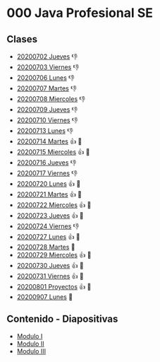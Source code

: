 # 000 Java Profesional SE

## Clases
   * [20200702 Jueves](/temarios/000_Java_Profesional_SE/20200702_Jueves.md) :-1:
   * [20200703 Viernes](/temarios/000_Java_Profesional_SE/20200703_Viernes.md) :-1:
   * [20200706 Lunes](/temarios/000_Java_Profesional_SE/20200706_Lunes.md) :-1:
   * [20200707 Martes](/temarios/000_Java_Profesional_SE/20200707_Martes.md) :-1:
   * [20200708 Miercoles](/temarios/000_Java_Profesional_SE/20200708_Miercoles.md) :-1:
   * [20200709 Jueves](/temarios/000_Java_Profesional_SE/20200709_Jueves.md) :-1:
   * [20200710 Viernes](/temarios/000_Java_Profesional_SE/20200710_Viernes.md) :-1:
   * [20200713 Lunes](/temarios/000_Java_Profesional_SE/20200713_Lunes.md) :-1:
   * [20200714 Martes](/temarios/000_Java_Profesional_SE/20200714_Martes.md) :+1: :eyes:
   * [20200715 Miercoles](/temarios/000_Java_Profesional_SE/20200715_Miercoles.md) :+1: :eyes:
   * [20200716 Jueves](/temarios/000_Java_Profesional_SE/20200716_Jueves.md) :-1:
   * [20200717 Viernes](/temarios/000_Java_Profesional_SE/20200717_Viernes.md) :-1:
   * [20200720 Lunes](/temarios/000_Java_Profesional_SE/20200720_Lunes.md) :+1: :eyes:
   * [20200721 Martes](/temarios/000_Java_Profesional_SE/20200721_Martes.md) :+1: :eyes:
   * [20200722 Miercoles](/temarios/000_Java_Profesional_SE/20200722_Miercoles.md) :+1: :eyes:
   * [20200723 Jueves](/temarios/000_Java_Profesional_SE/20200723_Jueves.md) :+1: :eyes:
   * [20200724 Viernes](/temarios/000_Java_Profesional_SE/20200724_Viernes.md) :-1:
   * [20200727 Lunes](/temarios/000_Java_Profesional_SE/20200727_Lunes.md) :+1: :eyes:
   * [20200728 Martes](/temarios/000_Java_Profesional_SE/20200728_Martes.md) :eyes:
   * [20200729 Miercoles](/temarios/000_Java_Profesional_SE/20200729_Miercoles.md) :+1: :eyes:
   * [20200730 Jueves](/temarios/000_Java_Profesional_SE/20200730_Jueves.md) :+1: :eyes:
   * [20200731 Viernes](/temarios/000_Java_Profesional_SE/20200731_Viernes.md) :+1: :eyes:
   * [20200801 Proyectos](/temarios/000_Java_Profesional_SE/20200801_Proyectos.md) :+1: :eyes:
   * [20200907 Lunes](/temarios/000_Java_Profesional_SE/20200907_Lunes.md) :eyes:
   
## Contenido - Diapositivas
   * [Modulo I](/temarios/000_Java_Profesional_SE/Modulo_I.md)
   * [Modulo II](/temarios/000_Java_Profesional_SE/Modulo_II.md)
   * [Modulo III](/temarios/000_Java_Profesional_SE/Modulo_III.md)
   
